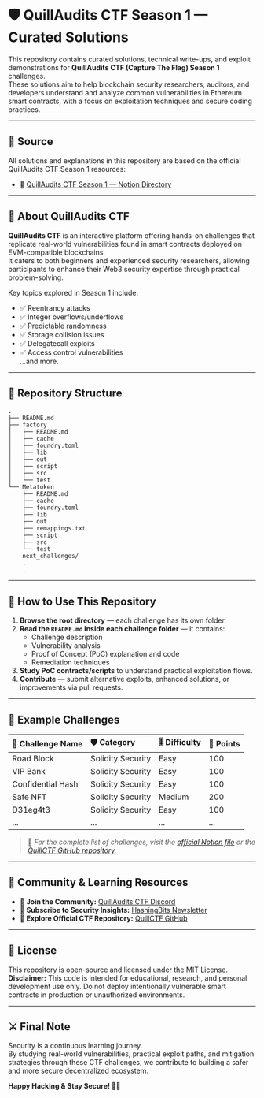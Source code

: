 
# 🛡️ QuillAudits CTF Season 1 — Curated Solutions

This repository contains curated solutions, technical write-ups, and exploit demonstrations for **QuillAudits CTF (Capture The Flag) Season 1** challenges.  
These solutions aim to help blockchain security researchers, auditors, and developers understand and analyze common vulnerabilities in Ethereum smart contracts, with a focus on exploitation techniques and secure coding practices.

---

## 📖 Source

All solutions and explanations in this repository are based on the official QuillAudits CTF Season 1 resources:

- 📑 [QuillAudits CTF Season 1 — Notion Directory](https://quillaudits.notion.site/5fa2aeaa032640fea65b50d8616bb9d9?v=59ddedede7f14024bad19d411316c475)

---

## 📝 About QuillAudits CTF

**QuillAudits CTF** is an interactive platform offering hands-on challenges that replicate real-world vulnerabilities found in smart contracts deployed on EVM-compatible blockchains.  
It caters to both beginners and experienced security researchers, allowing participants to enhance their Web3 security expertise through practical problem-solving.

Key topics explored in Season 1 include:

- ✅ Reentrancy attacks
- ✅ Integer overflows/underflows
- ✅ Predictable randomness
- ✅ Storage collision issues
- ✅ Delegatecall exploits
- ✅ Access control vulnerabilities  
...and more.

---

## 📂 Repository Structure
```
.
├── README.md
├── factory
│   ├── README.md
│   ├── cache
│   ├── foundry.toml
│   ├── lib
│   ├── out
│   ├── script
│   ├── src
│   └── test
└── Metatoken
    ├── README.md
    ├── cache
    ├── foundry.toml
    ├── lib
    ├── out
    ├── remappings.txt
    ├── script
    ├── src
    └── test
    next_challenges/
    .
    .
```


---

## 🚀 How to Use This Repository

1. **Browse the root  directory** — each challenge has its own folder.
2. **Read the `README.md` inside each challenge folder** — it contains:
   - Challenge description  
   - Vulnerability analysis  
   - Proof of Concept (PoC) explanation and code  
   - Remediation techniques  
3. **Study PoC contracts/scripts** to understand practical exploitation flows.
4. **Contribute** — submit alternative exploits, enhanced solutions, or improvements via pull requests.

---

## 📌 Example Challenges

| 📝 Challenge Name    | 🛡️ Category       | 🎚️ Difficulty | 🎯 Points |
|:---------------------|:------------------|:---------------|:----------|
| Road Block            | Solidity Security  | Easy            | 100        |
| VIP Bank              | Solidity Security  | Easy            | 100        |
| Confidential Hash     | Solidity Security  | Easy            | 100        |
| Safe NFT              | Solidity Security  | Medium          | 200        |
| D31eg4t3              | Solidity Security  | Easy            | 100        |
| ...                   | ...                | ...             | ...        |

> 📄 *For the complete list of challenges, visit the [official Notion file](https://quillaudits.notion.site/5fa2aeaa032640fea65b50d8616bb9d9?v=59ddedede7f14024bad19d411316c475) or the [QuillCTF GitHub repository](https://github.com/Quillhash/Quill-CTFs).*

---

## 👥 Community & Learning Resources

- 🔗 **Join the Community:** [QuillAudits CTF Discord](https://discord.com/invite/quillaudits)
- 📰 **Subscribe to Security Insights:** [HashingBits Newsletter](https://www.quillaudits.com/newsletter)
- 📑 **Explore Official CTF Repository:** [QuillCTF GitHub](https://github.com/Quillhash/Quill-CTFs)

---

## 📜 License

This repository is open-source and licensed under the [MIT License](./LICENSE).  
**Disclaimer:** This code is intended for educational, research, and personal development use only. Do not deploy intentionally vulnerable smart contracts in production or unauthorized environments.

---

## ⚔️ Final Note

Security is a continuous learning journey.  
By studying real-world vulnerabilities, practical exploit paths, and mitigation strategies through these CTF challenges, we contribute to building a safer and more secure decentralized ecosystem.

**Happy Hacking & Stay Secure! 🔐✨**
